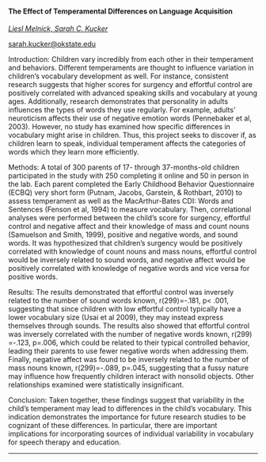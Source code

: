 #### The Effect of Temperamental Differences on Language Acquisition

[*Liesl Melnick, Sarah C. Kucker*](./authors)

sarah.kucker@okstate.edu

Introduction: Children vary incredibly from each other in their temperament and behaviors. Different temperaments are thought to influence variation in children’s vocabulary development as well. For instance, consistent research suggests that higher scores for surgency and effortful control are positively correlated with advanced speaking skills and vocabulary at young ages. Additionally, research demonstrates that personality in adults influences the types of words they use regularly. For example, adults’ neuroticism affects their use of negative emotion words (Pennebaker et al, 2003). However, no study has examined how specific differences in vocabulary might arise in children. Thus, this project seeks to discover if, as children learn to speak, individual temperament affects the categories of words which they learn more efficiently.

Methods: A total of 300 parents of 17- through 37-months-old children participated in the study with 250 completing it online and 50 in person in the lab. Each parent completed the Early Childhood Behavior Questionnaire (ECBQ) very short form (Putnam, Jacobs, Garstein, & Rothbart, 2010) to assess temperament as well as the MacArthur-Bates CDI: Words and Sentences (Fenson et al, 1994) to measure vocabulary. Then, correlational analyses were performed between the child’s score for surgency, effortful control and negative affect and their knowledge of mass and count nouns (Samuelson and Smith, 1999), positive and negative words, and sound words. It was hypothesized that children’s surgency would be positively correlated with knowledge of count nouns and mass nouns, effortful control would be inversely related to sound words, and negative affect would be positively correlated with knowledge of negative words and vice versa for positive words. 

Results: The results demonstrated that effortful control was inversely related to the number of sound words known, r(299)=-.181, p< .001, suggesting that since children with low effortful control typically have a lower vocabulary size (Usai et al 2009), they may instead express themselves through sounds. The results also showed that effortful control was inversely correlated with the number of negative words known, r(299) =-.123, p=.006, which could be related to their typical controlled behavior, leading their parents to use fewer negative words when addressing them. Finally, negative affect was found to be inversely related to the number of mass nouns known, r(299)=-.089, p=.045, suggesting that a fussy nature may influence how frequently children interact with nonsolid objects. Other relationships examined were statistically insignificant. 

Conclusion: Taken together, these findings suggest that variability in the child’s temperament may lead to differences in the child’s vocabulary. This indication demonstrates the importance for future research studies to be cognizant of these differences. In particular, there are important implications for incorporating sources of individual variability in vocabulary for speech therapy and education.

---

